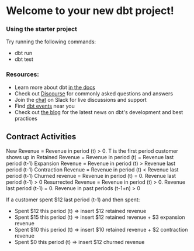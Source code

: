 # Welcome to your new dbt project!

### Using the starter project

Try running the following commands:
- dbt run
- dbt test


### Resources:
- Learn more about dbt [in the docs](https://docs.getdbt.com/docs/introduction)
- Check out [Discourse](https://discourse.getdbt.com/) for commonly asked questions and answers
- Join the [chat](https://community.getdbt.com/) on Slack for live discussions and support
- Find [dbt events](https://events.getdbt.com) near you
- Check out [the blog](https://blog.getdbt.com/) for the latest news on dbt's development and best practices

Contract Activities
-------------------
New Revenue = Revenue in period (t) > 0. T is the first period customer shows up in
Retained Revenue = Revenue in period (t) = Revenue last period (t-1)
Expansion Revenue = Revenue in period (t) > Revenue last period (t-1)
Contraction Revenue = Revenue in period (t) < Revenue last period (t-1)
Churned revenue = Revenue in period (t) = 0. Revenue last period (t-1) > 0
Resurrected Revenue = Revenue in period (t) > 0. Revenue last period (t-1) = 0. Revenue in past periods (t-1+n) > 0

If a customer spent $12 last period (t-1) and then spent:
- Spent $12 this period (t) => insert $12 retained revenue
- Spent $15 this period (t) => insert $12 retained revenue + $3 expansion revenue
- Spent $10 this period (t) => insert $10 retained revenue + $2 contraction revenue
- Spent $0  this period (t) => insert $12 churned revenue